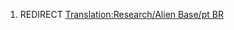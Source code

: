 1.  REDIRECT [Translation:Research/Alien Base/pt
    BR](Translation:Research/Alien_Base/pt_BR "wikilink")